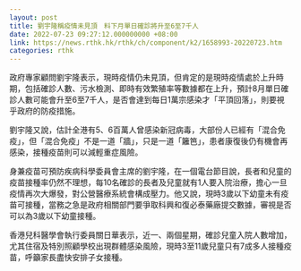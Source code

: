 ```yaml
---
layout: post
title: 劉宇隆稱疫情未見頂　料下月單日確診將升至6至7千人
date: 2022-07-23 09:27:12.000000000 +08:00
link: https://news.rthk.hk/rthk/ch/component/k2/1658993-20220723.htm
categories: rthk
---
```


政府專家顧問劉宇隆表示，現時疫情仍未見頂，但肯定的是現時疫情處於上升時期，包括確診人數、污水檢測、即時有效繁殖率等數據都在上升，預計8月單日確診人數可能會升至6至7千人，是否會達到每日1萬宗感染才「平頂回落」，則要視乎政府的防疫措施。

劉宇隆又說，估計全港有5、6百萬人曾感染新冠病毒，大部份人已經有「混合免疫」，但「混合免疫」不是一道「牆」，只是一道「籬笆」，患者康復後仍有機會再感染，接種疫苗則可以減輕重症風險。

身兼疫苗可預防疾病科學委員會主席的劉宇隆，在一個電台節目說，長者和兒童的疫苗接種率仍然不理想，每10名確診的長者及兒童就有1人要入院治療，擔心一旦疫情再次大爆發，對公營醫療系統會構成壓力。他又說，現時3歲以下幼童未有疫苗可接種，當務之急是政府相關部門要爭取科興和復必泰藥廠提交數據，審視是否可以為3歲以下幼童接種。

香港兒科醫學會執行委員關日華表示，近一、兩個星期，確診兒童入院人數增加，尤其住宿及特別照顧學校出現群體感染風險，現時3至11歲兒童只有7成多人接種疫苗，呼籲家長盡快安排子女接種。
